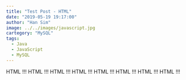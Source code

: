 ```yaml
---
title: "Test Post - HTML"
date: "2019-05-19 19:17:00"
author: "Han Sim"
image: ../../images/javascript.jpg
cartegory: "MySQL"
tags:
  - Java
  - JavaScript
  - MySQL
---
```


HTML !!!
HTML !!!
HTML !!!
HTML !!!
HTML !!!
HTML !!!
HTML !!!
HTML !!!
